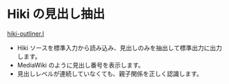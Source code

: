 Hiki の見出し抽出
=================

[hiki-outliner.l](hiki-outliner.l)

* Hiki ソースを標準入力から読み込み、見出しのみを抽出して標準出力に出力します。
* MediaWiki のように見出し番号を表示します。
* 見出しレベルが連続していなくても、親子関係を正しく認識します。
